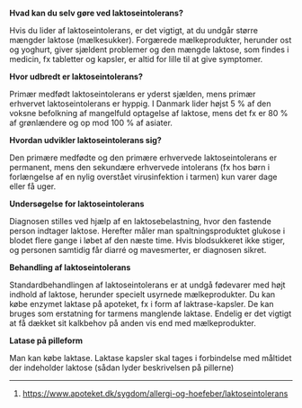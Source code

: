 **Hvad kan du selv gøre ved laktoseintolerans?**

Hvis du lider af laktoseintolerans, er det vigtigt, at du undgår større mængder laktose (mælkesukker).
Forgærede mælkeprodukter, herunder ost og yoghurt, giver sjældent problemer og den mængde laktose, som findes i medicin, fx tabletter og kapsler, er altid for lille til at give symptomer.

**Hvor udbredt er laktoseintolerans?**

Primær medfødt laktoseintolerans er yderst sjælden, mens primær erhvervet laktoseintolerans er hyppig.
I Danmark lider højst 5 % af den voksne befolkning af mangelfuld optagelse af laktose, mens det fx er 80 % af grønlændere og op mod 100 % af asiater.

**Hvordan udvikler laktoseintolerans sig?**

Den primære medfødte og den primære erhvervede laktoseintolerans er permanent, mens den sekundære erhvervede intolerans (fx hos børn i forlængelse af en nylig overstået virusinfektion i tarmen) kun varer dage eller få uger.

**Undersøgelse for laktoseintolerans**

Diagnosen stilles ved hjælp af en laktosebelastning, hvor den fastende person indtager laktose. Herefter måler man spaltningsproduktet glukose i blodet flere gange i løbet af den næste time.
Hvis blodsukkeret ikke stiger, og personen samtidig får diarré og mavesmerter, er diagnosen sikret.

**Behandling af laktoseintolerans**

Standardbehandlingen af laktoseintolerans er at undgå fødevarer med højt indhold af laktose, herunder specielt usyrnede mælkeprodukter.
Du kan købe enzymet laktase på apoteket, fx i form af laktrase-kapsler. De kan bruges som erstatning for tarmens manglende laktase.
Endelig er det vigtigt at få dækket sit kalkbehov på anden vis end med mælkeprodukter.


**Latase på pilleform**

Man kan købe laktase. Laktase kapsler skal tages i forbindelse med måltidet der indeholder laktose (sådan lyder beskrivelsen på pillerne)

-------

1. https://www.apoteket.dk/sygdom/allergi-og-hoefeber/laktoseintolerans

